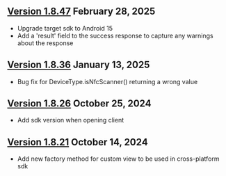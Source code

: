 ## [Version 1.8.47](https://bin.socketmobile.com/ui/repos/tree/General/libs-release-public/com/socketmobile/capture/1.8.47) February 28, 2025
* Upgrade target sdk to Android 15
* Add a 'result' field to the success response to capture any warnings about the response

## [Version 1.8.36](https://bin.socketmobile.com/ui/repos/tree/General/libs-release-public/com/socketmobile/capture/1.8.36) January 13, 2025
* Bug fix for DeviceType.isNfcScanner() returning a wrong value

## [Version 1.8.26](https://bin.socketmobile.com/ui/repos/tree/General/libs-release-public/com/socketmobile/capture/1.8.26) October 25, 2024
* Add sdk version when opening client

## [Version 1.8.21](https://bin.socketmobile.com/ui/repos/tree/General/libs-release-public/com/socketmobile/capture/1.8.21) October 14, 2024
* Add new factory method for custom view to be used in cross-platform sdk
